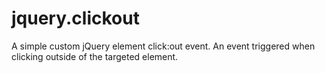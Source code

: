 jquery.clickout
===============

A simple custom jQuery element click:out event. An event triggered when clicking outside of the targeted element.
